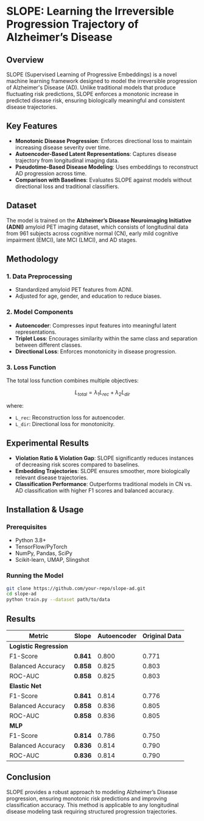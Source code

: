 # SLOPE: Learning the Irreversible Progression Trajectory of Alzheimer’s Disease  

## Overview  
SLOPE (Supervised Learning of Progressive Embeddings) is a novel machine learning framework designed to model the irreversible progression of Alzheimer's Disease (AD). Unlike traditional models that produce fluctuating risk predictions, SLOPE enforces a monotonic increase in predicted disease risk, ensuring biologically meaningful and consistent disease trajectories.  

## Key Features  
- **Monotonic Disease Progression**: Enforces directional loss to maintain increasing disease severity over time.  
- **Autoencoder-Based Latent Representations**: Captures disease trajectory from longitudinal imaging data.  
- **Pseudotime-Based Disease Modeling**: Uses embeddings to reconstruct AD progression across time.  
- **Comparison with Baselines**: Evaluates SLOPE against models without directional loss and traditional classifiers.  

## Dataset  
The model is trained on the **Alzheimer’s Disease Neuroimaging Initiative (ADNI)** amyloid PET imaging dataset, which consists of longitudinal data from 961 subjects across cognitive normal (CN), early mild cognitive impairment (EMCI), late MCI (LMCI), and AD stages.  

## Methodology  
### 1. Data Preprocessing  
- Standardized amyloid PET features from ADNI.  
- Adjusted for age, gender, and education to reduce biases.  

### 2. Model Components  
- **Autoencoder**: Compresses input features into meaningful latent representations.  
- **Triplet Loss**: Encourages similarity within the same class and separation between different classes.  
- **Directional Loss**: Enforces monotonicity in disease progression.  

### 3. Loss Function  
The total loss function combines multiple objectives:  
```math
L_{total} = \lambda_1 L_{rec} +  \lambda_2 L_{dir} 
```  
where:  
- `L_rec`: Reconstruction loss for autoencoder.  
- `L_dir`: Directional loss for monotonicity.  

## Experimental Results  
- **Violation Ratio & Violation Gap**: SLOPE significantly reduces instances of decreasing risk scores compared to baselines.  
- **Embedding Trajectories**: SLOPE ensures smoother, more biologically relevant disease trajectories.  
- **Classification Performance**: Outperforms traditional models in CN vs. AD classification with higher F1 scores and balanced accuracy.  

## Installation & Usage  
### Prerequisites  
- Python 3.8+  
- TensorFlow/PyTorch  
- NumPy, Pandas, SciPy  
- Scikit-learn, UMAP, Slingshot  

### Running the Model  
```bash
git clone https://github.com/your-repo/slope-ad.git
cd slope-ad
python train.py --dataset path/to/data
```  
## Results  
| Metric | Slope | Autoencoder | Original Data |  
|--------|--------|----------------------------|--------------|  
| **Logistic Regression** | | | |  
| F1-Score | **0.841** | 0.800 | 0.771 |  
| Balanced Accuracy | **0.858** | 0.825 | 0.803 |  
| ROC-AUC | **0.858** | 0.825 | 0.803 |  
| **Elastic Net** | | | |  
| F1-Score | **0.841** | 0.814 | 0.776 |  
| Balanced Accuracy | **0.858** | 0.836 | 0.805 |  
| ROC-AUC | **0.858** | 0.836 | 0.805 |  
| **MLP** | | | |  
| F1-Score | **0.814** | 0.786 | 0.750 |  
| Balanced Accuracy | **0.836** | 0.814 | 0.790 |  
| ROC-AUC | **0.836** | 0.814 | 0.790 |  

## Conclusion  
SLOPE provides a robust approach to modeling Alzheimer’s Disease progression, ensuring monotonic risk predictions and improving classification accuracy. This method is applicable to any longitudinal disease modeling task requiring structured progression trajectories.
